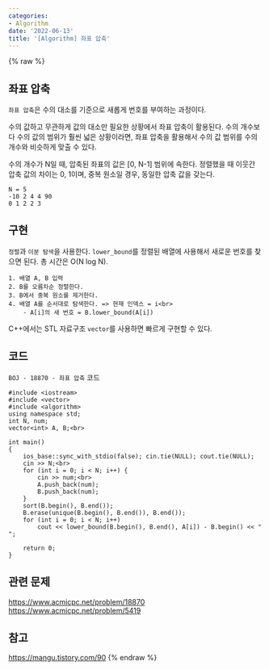```yaml
---
categories:
- Algorithm
date: '2022-06-13'
title: '[Algorithm] 좌표 압축'
---
```


{% raw %}
## 좌표 압축
`좌표 압축`은 수의 대소를 기준으로 새롭게 번호를 부여하는 과정이다.

수의 값하고 무관하게 값의 대소만 필요한 상황에서 좌표 압축이 활용된다. 수의 개수보다 수의 값의 범위가 훨씬 넓은 상황이라면, 좌표 압축을 활용해서 수의 값 범위를 수의 개수와 비슷하게 맞출 수 있다.

수의 개수가 N일 때, 압축된 좌표의 값은 [0, N-1] 범위에 속한다. 정렬했을 때 이웃간 압축 값의 차이는 0, 1이며, 중복 원소일 경우, 동일한 압축 값을 갖는다.
```
N = 5
-10 2 4 4 90
0 1 2 2 3
```

## 구현
`정렬`과 `이분 탐색`을 사용한다. `lower_bound`를 정렬된 배열에 사용해서 새로운 번호를 찾으면 된다. 총 시간은 O(N log N).

```
1. 배열 A, B 입력
2. B를 오름차순 정렬한다.
3. B에서 중복 원소를 제거한다.
4. 배열 A를 순서대로 탐색한다. => 현재 인덱스 = i<br>
	- A[i]의 새 번호 = B.lower_bound(A[i])
```

C++에서는 STL 자료구조 `vector`를 사용하면 빠르게 구현할 수 있다.

## 코드
`BOJ - 18870 - 좌표 압축` 코드
```
#include <iostream>
#include <vector>
#include <algorithm>
using namespace std;
int N, num;
vector<int> A, B;<br>

int main()
{
	ios_base::sync_with_stdio(false); cin.tie(NULL); cout.tie(NULL);
	cin >> N;<br>
	for (int i = 0; i < N; i++) {
		cin >> num;<br>
		A.push_back(num);
		B.push_back(num);
	}
	sort(B.begin(), B.end());
	B.erase(unique(B.begin(), B.end()), B.end());
	for (int i = 0; i < N; i++)
		cout << lower_bound(B.begin(), B.end(), A[i]) - B.begin() << " ";

	return 0;
}
```

## 관련 문제
https://www.acmicpc.net/problem/18870
https://www.acmicpc.net/problem/5419

## 참고
https://mangu.tistory.com/90
{% endraw %}